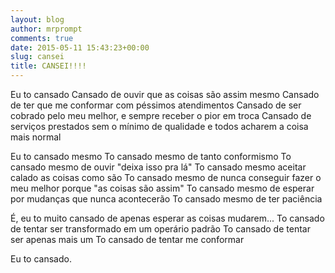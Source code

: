 ```yaml
---
layout: blog
author: mrprompt
comments: true
date: 2015-05-11 15:43:23+00:00
slug: cansei
title: CANSEI!!!!
---
```

Eu to cansado
Cansado de ouvir que as coisas são assim mesmo
Cansado de ter que me conformar com péssimos atendimentos
Cansado de ser cobrado pelo meu melhor, e sempre receber o pior em troca
Cansado de serviços prestados sem o mínimo de qualidade e todos acharem a coisa mais normal

Eu to cansado mesmo
To cansado mesmo de tanto conformismo
To cansado mesmo de ouvir "deixa isso pra lá"
To cansado mesmo aceitar calado as coisas como são
To cansado mesmo de nunca conseguir fazer o meu melhor porque "as coisas são assim"
To cansado mesmo de esperar por mudanças que nunca acontecerão
To cansado mesmo de ter paciência

É, eu to muito cansado de apenas esperar as coisas mudarem...
To cansado de tentar ser transformado em um operário padrão
To cansado de tentar ser apenas mais um
To cansado de tentar me conformar

Eu to cansado.